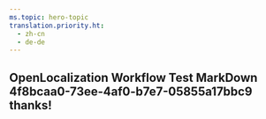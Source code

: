 ```yaml
---
ms.topic: hero-topic
translation.priority.ht: 
  - zh-cn
  - de-de
---
```

## OpenLocalization Workflow Test MarkDown 4f8bcaa0-73ee-4af0-b7e7-05855a17bbc9 thanks!
